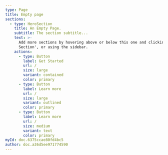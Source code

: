 ```yaml
---
type: Page
title: Empty page
sections:
  - type: HeroSection
    title: An Empty Page.
    subtitle: The section subtitle...
    text: >-
      Add more sections by hovering above or below this one and clicking '+ Add
      Section', or using the sidebar.
    actions:
      - type: Button
        label: Get Started
        url: /
        size: large
        variant: contained
        color: primary
      - type: Button
        label: Learn more
        url: /
        size: large
        variant: outlined
        color: primary
      - type: Button
        label: Learn more
        url: /
        size: medium
        variant: text
        color: primary
myId: doc.6375ccae80fd4bc5
author: doc.a36d5ee971774590
---
```

